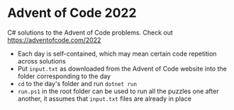 # Advent of Code 2022

C# solutions to the Advent of Code problems. Check out <https://adventofcode.com/2022>

- Each day is self-contained, which may mean certain code repetition across solutions
- Put `input.txt` as downloaded from the Advent of Code website into the folder corresponding to the day
- `cd` to the day's folder and run `dotnet run`
- `run.ps1` in the root folder can be used to run all the puzzles one after another, it assumes that `input.txt` files are already in place
